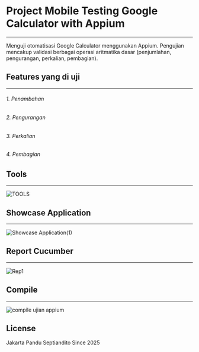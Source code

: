 # Project Mobile Testing Google Calculator with Appium 
------------------------
Menguji otomatisasi Google Calculator menggunakan Appium. Pengujian mencakup validasi berbagai operasi aritmatika dasar (penjumlahan, pengurangan, perkalian, pembagian).


## Features yang di uji
------------------------
###### 1. Penambahan
###### 2. Pengurangan
###### 3. Perkalian
###### 4. Pembagian

## Tools
------------------------
![TOOLS](https://github.com/user-attachments/assets/d17dec82-b004-4ac2-8bb3-162415cc92e0)


## Showcase Application
------------------------
![Showcase Application(1)](https://github.com/user-attachments/assets/4cc02841-1268-4ddd-8519-46c0405b0520)


## Report Cucumber
------------------------
![Rep1](https://github.com/user-attachments/assets/1f217791-f3cc-4b41-8b2e-c1bc1594d284)


## Compile 
------------------------
![compile ujian appium](https://github.com/user-attachments/assets/304a7899-3837-4f30-9011-27256e42a310)



## License
Jakarta 
Pandu Septiandito
Since 2025
